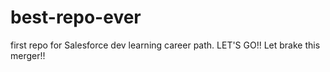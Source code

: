 # best-repo-ever
first repo for Salesforce dev learning career path.  LET'S GO!!
Let brake this merger!!